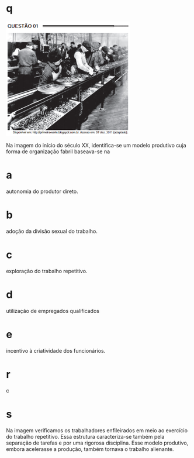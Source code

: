 # q
![](61a3a3c7-2976-4031-7001-9de22abfb73c.png)

Na imagem do início do século XX, identifica-se um modelo produtivo cuja forma de organização fabril baseava-se na

# a
autonomia do produtor direto.

# b
adoção da divisão sexual do trabalho.

# c
exploração do trabalho repetitivo.

# d
utilização de empregados qualificados

# e
incentivo à criatividade dos funcionários.

# r
c

# s
Na imagem verificamos os trabalhadores enfileirados em meio ao exercício do trabalho repetitivo. Essa estrutura caracteriza-se também pela separação de tarefas e por uma rigorosa disciplina. Esse modelo produtivo, embora acelerasse a produção, também tornava o trabalho alienante.
